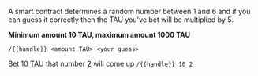 A smart contract determines a random number between 1 and 6 and if you can guess it correctly then the TAU you've bet will be multiplied by 5.

**Minimum amount 10 TAU, maximum amount 1000 TAU**

`/{{handle}} <amount TAU> <your guess>`

Bet 10 TAU that number 2 will come up
`/{{handle}} 10 2`